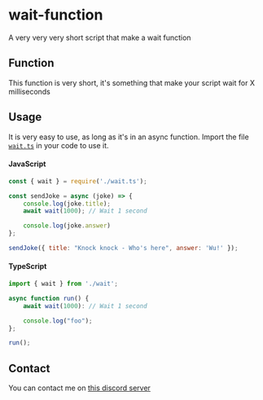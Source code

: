 # wait-function
 A very very very short script that make a wait function

## Function
This function is very short, it's something that make your script wait for X milliseconds

## Usage
It is very easy to use, as long as it's in an async function.
Import the file [`wait.ts`](./wait.ts) in your code to use it.

#### JavaScript
```js
const { wait } = require('./wait.ts');

const sendJoke = async (joke) => {
    console.log(joke.title);
    await wait(1000); // Wait 1 second

    console.log(joke.answer)
};

sendJoke({ title: "Knock knock - Who's here", answer: 'Wu!' });
```

#### TypeScript
```ts
import { wait } from './wait';

async function run() {
    await wait(1000): // Wait 1 second

    console.log("foo");
};

run();
```

## Contact
You can contact me on [this discord server](https://discord.gg/fHyN5w84g6)